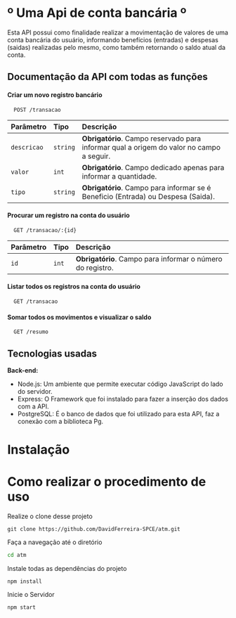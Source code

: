 
#   º Uma Api de conta bancária º

Esta API possui como finalidade realizar a movimentação de valores de uma conta bancária do usuário, informando benefícios (entradas) e despesas (saidas) realizadas pelo mesmo, como também retornando o saldo atual da conta.


## Documentação da API com todas as funções

#### Criar um novo registro bancário
```http
  POST /transacao
```

| Parâmetro   | Tipo       | Descrição                           |
| :---------- | :--------- | :---------------------------------- |
| `descricao` | `string` | **Obrigatório**. Campo reservado para informar qual a origem do valor no campo a seguir. |
| `valor` | `int` | **Obrigatório**. Campo dedicado apenas para informar a quantidade. |
| `tipo` | `string` | **Obrigatório**. Campo para informar se é Beneficio (Entrada) ou Despesa (Saida). |

#### Procurar um registro na conta do usuário

```http
  GET /transacao/:{id}
```
| Parâmetro   | Tipo       | Descrição                           |
| :---------- | :--------- | :---------------------------------- |
| `id` | `int` | **Obrigatório**. Campo para informar o número do registro. |


#### Listar todos os registros na conta do usuário
```http
  GET /transacao
```

#### Somar todos os movimentos e visualizar o saldo
```http
  GET /resumo
```
## Tecnologias usadas

**Back-end:** 
* Node.js: Um ambiente que permite executar código JavaScript do lado do servidor.
* Express: O Framework que foi instalado para fazer a inserção dos dados com a API.
* PostgreSQL: É o banco de dados que foi utilizado para esta API, faz a conexão com a biblioteca Pg.



# Instalação
# Como realizar o procedimento de uso

Realize o clone desse projeto
```
git clone https://github.com/DavidFerreira-SPCE/atm.git
```
Faça a navegação até o diretório
```bash
cd atm
```

Instale todas as dependências do projeto
```
npm install
```

Inicie o Servidor
```
npm start
```